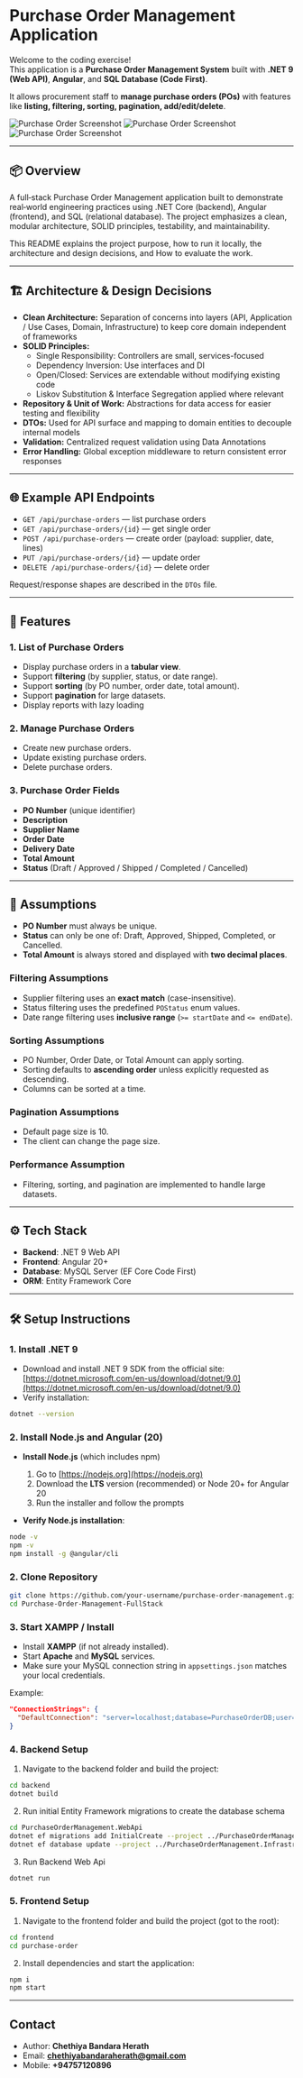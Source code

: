# Purchase Order Management Application

Welcome to the coding exercise!  
This application is a **Purchase Order Management System** built with **.NET 9 (Web API)**, **Angular**, and **SQL Database (Code First)**.  

It allows procurement staff to **manage purchase orders (POs)** with features like **listing, filtering, sorting, pagination, add/edit/delete**.  

![Purchase Order Screenshot](images/screenshot-01.png)
![Purchase Order Screenshot](images/screenshot-02.png)
![Purchase Order Screenshot](images/screenshot-03.png)

---

## 📦 Overview

 A full‑stack Purchase Order Management application built to demonstrate real‑world engineering practices
 using .NET Core (backend), Angular (frontend), and SQL (relational database). The project emphasizes a
 clean, modular architecture, SOLID principles, testability, and maintainability.
 
 This README explains the project purpose, how to run it locally, the architecture and design decisions, and
 How to evaluate the work.
 
---

## 🏗️ Architecture & Design Decisions

- **Clean Architecture:** Separation of concerns into layers (API, Application / Use Cases, Domain, Infrastructure) to keep core domain independent of frameworks
- **SOLID Principles:**
  - Single Responsibility: Controllers are small, services-focused
  - Dependency Inversion: Use interfaces and DI
  - Open/Closed: Services are extendable without modifying existing code
  - Liskov Substitution & Interface Segregation applied where relevant
- **Repository & Unit of Work:** Abstractions for data access for easier testing and flexibility
- **DTOs:** Used for API surface and mapping to domain entities to decouple internal models
- **Validation:** Centralized request validation using Data Annotations
- **Error Handling:** Global exception middleware to return consistent error responses
  
---

## 🌐 Example API Endpoints

- `GET /api/purchase-orders` — list purchase orders
- `GET /api/purchase-orders/{id}` — get single order
- `POST /api/purchase-orders` — create order (payload: supplier, date, lines)
- `PUT /api/purchase-orders/{id}` — update order
- `DELETE /api/purchase-orders/{id}` — delete order

Request/response shapes are described in the `DTOs` file.

---

## 🚀 Features

### 1. List of Purchase Orders
- Display purchase orders in a **tabular view**.
- Support **filtering** (by supplier, status, or date range).
- Support **sorting** (by PO number, order date, total amount).
- Support **pagination** for large datasets.
- Display reports with lazy loading

### 2. Manage Purchase Orders
- Create new purchase orders.
- Update existing purchase orders.
- Delete purchase orders.

### 3. Purchase Order Fields
- **PO Number** (unique identifier)
- **Description**
- **Supplier Name**
- **Order Date**
- **Delivery Date**
- **Total Amount**
- **Status** (Draft / Approved / Shipped / Completed / Cancelled)

---

## 📌 Assumptions

- **PO Number** must always be unique.  
- **Status** can only be one of: Draft, Approved, Shipped, Completed, or Cancelled.  
- **Total Amount** is always stored and displayed with **two decimal places**.  

### Filtering Assumptions
- Supplier filtering uses an **exact match** (case-insensitive).  
- Status filtering uses the predefined `POStatus` enum values.  
- Date range filtering uses **inclusive range** (`>= startDate` and `<= endDate`).  

### Sorting Assumptions
- PO Number, Order Date, or Total Amount can apply sorting.  
- Sorting defaults to **ascending order** unless explicitly requested as descending.  
- Columns can be sorted at a time.  

### Pagination Assumptions
- Default page size is 10.  
- The client can change the page size.  

### Performance Assumption
- Filtering, sorting, and pagination are implemented to handle large datasets.  

---

## ⚙️ Tech Stack

- **Backend**: .NET 9 Web API  
- **Frontend**: Angular 20+  
- **Database**: MySQL Server (EF Core Code First)  
- **ORM**: Entity Framework Core  

---

## 🛠️ Setup Instructions


### 1. Install .NET 9
- Download and install .NET 9 SDK from the official site:  
  [https://dotnet.microsoft.com/en-us/download/dotnet/9.0](https://dotnet.microsoft.com/en-us/download/dotnet/9.0)
- Verify installation:

```bash
dotnet --version
```
### 2. Install Node.js and Angular (20)

- **Install Node.js** (which includes npm)  
  1. Go to [https://nodejs.org](https://nodejs.org)  
  2. Download the **LTS** version (recommended) or Node 20+ for Angular 20  
  3. Run the installer and follow the prompts  

- **Verify Node.js installation**:

```bash
node -v
npm -v
npm install -g @angular/cli
```

### 2. Clone Repository
```bash
git clone https://github.com/your-username/purchase-order-management.git
cd Purchase-Order-Management-FullStack
```

### 3. Start XAMPP / Install
- Install **XAMPP** (if not already installed).  
- Start **Apache** and **MySQL** services.  
- Make sure your MySQL connection string in `appsettings.json` matches your local credentials.
  
Example:
```json
"ConnectionStrings": {
  "DefaultConnection": "server=localhost;database=PurchaseOrderDB;user=root;password=;"
}
```

### 4. Backend Setup

1. Navigate to the backend folder and build the project:

```bash
cd backend
dotnet build
```

2. Run initial Entity Framework migrations to create the database schema

```bash
cd PurchaseOrderManagement.WebApi
dotnet ef migrations add InitialCreate --project ../PurchaseOrderManagement.Infrastructure --startup-project .
dotnet ef database update --project ../PurchaseOrderManagement.Infrastructure --startup-project .
```

3. Run Backend Web Api

```bash
dotnet run
```

### 5. Frontend Setup 

1. Navigate to the frontend folder and build the project (got to the root):
```bash
cd frontend
cd purchase-order
````

2. Install dependencies and start the application:
```bash
npm i
npm start
````
---
## Contact

- Author: **Chethiya Bandara Herath**
- Email: **chethiyabandaraherath@gmail.com**
- Mobile: **+94757120896**

